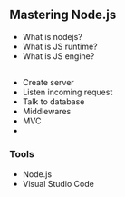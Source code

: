 ## Mastering Node.js

- What is nodejs?
- What is JS runtime?
- What is JS engine?

##

- Create server
- Listen incoming request
- Talk to database
- Middlewares
- MVC
- 

### Tools

- Node.js
- Visual Studio Code
